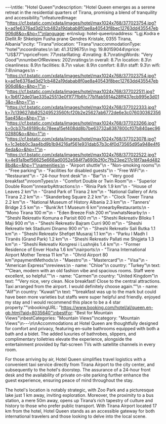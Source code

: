 ---\ntitle: "Hotel Queen"\ndescription: "Hotel Queen emerges as a serene retreat in the residential quarters of Tirana, promising a blend of tranquility and accessibility."\nfeaturedImage: "https://cf.bstatic.com/xdata/images/hotel/max1024x768/377023754.jpg?k=ad1e6376ad3d21cb482a19dabab8f0ae8a40543f8bec12763dd435547eb906d8&o=&hp=1"\nlanguage: en\nslug: hotel-queen\naddress: "Lgj.Kodra e Diellit.Rr Shkelqim Fusha prane Qendres Kristale, 0355 Tirana, Albania"\ncity: "Tirana"\nlocation: "Tirana"\naccommodationType: "hotel"\ncoordinates:\n  lat: 41.3129675\n  lng: 19.80159044\nprice: "US$77"\npriceFrom: 77\nstarRating: 4\nrating: 8.7\nratingWords: "Very Good"\nnumberOfReviews: 202\nratings:\n  overall: 8.7\n  location: 8.3\n  cleanliness: 8.9\n  facilities: 8.7\n  value: 8.9\n  comfort: 8.8\n  staff: 9.3\n  wifi: 7.8\nimages:\n  - "https://cf.bstatic.com/xdata/images/hotel/max1024x768/377023754.jpg?k=ad1e6376ad3d21cb482a19dabab8f0ae8a40543f8bec12763dd435547eb906d8&o=&hp=1"\n  - "https://cf.bstatic.com/xdata/images/hotel/max1024x768/377022511.jpg?k=1b6f72de01ae335a25513e0f1f77fb6fc77b1fab5914a28ff437ecb995e3d013&o=&hp=1"\n  - "https://cf.bstatic.com/xdata/images/hotel/max1024x768/377022333.jpg?k=7c139627db825249523560fcf20b2e25627ab6772de6e3c0760303623565ae45&o=&hp=1"\n  - "https://cf.bstatic.com/xdata/images/hotel/max1024x768/377023266.jpg?k=0cb37b49189c4c78eea15ef408dd8b7be63732a8387800cf07b840aec9602880&o=&hp=1"\n  - "https://cf.bstatic.com/xdata/images/hotel/max1024x768/377023078.jpg?k=1c3ebb0c3aa4bd9b1b94216af561e931dab57b3c4f0d73565d95a948e4f64eda&o=&hp=1"\n  - "https://cf.bstatic.com/xdata/images/hotel/max1024x768/377022522.jpg?k=4e91a1bef56625e668ad0052e584f7a690b2f0c7fb23ee217c18f7aa4d4828bd&o=&hp=1"\namenities:\n  - "Airport shuttle"\n  - "Non-smoking rooms"\n  - "Free parking"\n  - "Facilities for disabled guests"\n  - "Free WiFi"\n  - "Restaurant"\n  - "24-hour front desk"\n  - "Bar"\n  - "Very good breakfast"\nroomTypes:\n  - "Comfort Double or Twin Room"\n  - "Superior Double Room"\nnearbyAttractions:\n  - "Rinia Park 1.9 km"\n  - "House of Leaves 2 km"\n  - "Grand Park of Tirana 2 km"\n  - "National Gallery of Arts Tirana 2.2 km"\n  - "Skanderbeg Square 2.2 km"\n  - "Clock Tower Tirana 2.2 km"\n  - "National Museum of History Albania 2.3 km"\n  - "Tanners' Bridge 2.5 km"\n  - "Bunk'Art 1 Museum 6 km"\nnearbyRestaurants:\n  - "Mono Tirana 100 m"\n  - "Eden Breeze Fish 200 m"\nwhatsNearby:\n  - "Sheshi Rekreativ Komuna e Parisit 600 m"\n  - "Sheshi Rekreativ Blloku 1 Maji 900 m"\n  - "Sheshi Rekreativ Bajram Curri 900 m"\n  - "Sheshi Rekreativ tek Stadiumi Dinamo 900 m"\n  - "Sheshi Rekreativ Sali Butka 1.1 km"\n  - "Sheshi Rekreativ Shefqet Musaraj 1.1 km"\n  - "Parku I Madh I Tiranës (Grand Park) 1.2 km"\n  - "Sheshi Rekreativ Pallati me Shigjeta 1.3 km"\n  - "Sheshi Rekreativ Kongresi i Lushnjës 1.4 km"\n  - "Former Residence of Enver Hoxha 1.6 km"\nairports:\n  - "Tirana International Airport Mother Teresa 11 km"\n  - "Ohrid Airport 80 km"\npaymentMethods:\n  - "Maestro"\n  - "Mastercard"\n  - "Visa"\n  - "American Express"\nreviews:\n  - name: "Chloe"\n    country: "Turkey"\n    text: "“Clean, modern with an old fashion vibe and spacious rooms.
Staff were excellent, so helpful.”"\n  - name: "Carmen"\n    country: "United Kingdom"\n    text: "“Very nice, very clean. Nice breakfast! Close to the central attractions. Taxi arranged from the airport. I would definitely choose again.”"\n  - name: "Alif"\n    country: "Kuwait"\n    text: "“breakfast was up to the mark but could have been more varieties but staffs were super helpful and friendly. enjoyed my stay and I would recommend this place to be a 4 star property.”"\nbookingURL: "https://www.booking.com/hotel/al/queen.en-gb.html?aid=8035640"\nbestFor: "Best for Mountain Views"\nbestCategories: "Mountain Views"\ncategory: "Mountain Views"\n---\n\nAccommodations at Hotel Queen are thoughtfully designed for comfort and privacy, featuring en-suite bathrooms equipped with both a bath and a bidet. The added luxuries of bathrobes, slippers, and complimentary toiletries elevate the experience, alongside the entertainment provided by flat-screen TVs with satellite channels in every room.

For those arriving by air, Hotel Queen simplifies travel logistics with a convenient taxi service directly from Tirana Airport to the city center, and subsequently to the hotel's doorstep. The assurance of a 24-hour front desk and the availability of private on-site parking further enhance the guest experience, ensuring peace of mind throughout the stay.

The hotel's location is notably strategic, with Zoo Park and a picturesque lake just 1 km away, inviting exploration. Moreover, the proximity to a bus station, a mere 50m away, opens up Tirana’s rich tapestry of culture and history to those who prefer public transport. With Tirana Airport located 17 km from the hotel, Hotel Queen stands as an accessible gateway for both international travelers and those looking to delve into the local scene.